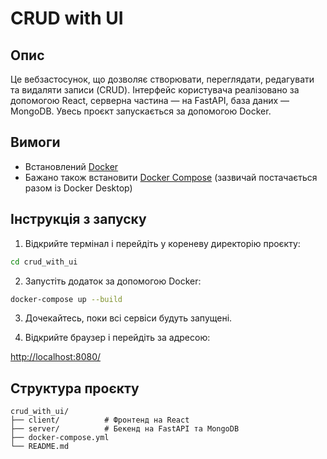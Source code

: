 # CRUD with UI

## Опис

Це вебзастосунок, що дозволяє створювати, переглядати, редагувати та видаляти записи (CRUD). Інтерфейс користувача реалізовано за допомогою React, серверна частина — на FastAPI, база даних — MongoDB. Увесь проєкт запускається за допомогою Docker.

## Вимоги

- Встановлений [Docker](https://www.docker.com/)
- Бажано також встановити [Docker Compose](https://docs.docker.com/compose/) (зазвичай постачається разом із Docker Desktop)

## Інструкція з запуску

1. Відкрийте термінал і перейдіть у кореневу директорію проєкту:

```bash
cd crud_with_ui
```

2. Запустіть додаток за допомогою Docker:

```bash
docker-compose up --build
```

3. Дочекайтесь, поки всі сервіси будуть запущені.

4. Відкрийте браузер і перейдіть за адресою:

[http://localhost:8080/](http://localhost:8080/)

## Структура проєкту

```
crud_with_ui/
├── client/          # Фронтенд на React
├── server/          # Бекенд на FastAPI та MongoDB
├── docker-compose.yml
└── README.md
```

